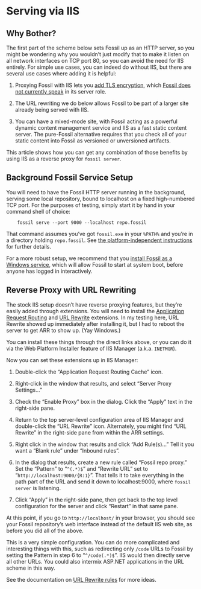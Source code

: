 # Serving via IIS

## Why Bother?

The first part of the scheme below sets Fossil up as an HTTP server, so
you might be wondering why you wouldn’t just modify that to make it
listen on all network interfaces on TCP port 80, so you can avoid the
need for IIS entirely. For simple use cases, you can indeed do without
IIS, but there are several use cases where adding it is helpful:

1.  Proxying Fossil with IIS lets you [add TLS encryption][tls], which
    [Fossil does not currently speak](../../ssl.wiki) in its server role.

2.  The URL rewriting we do below allows Fossil to be part of a larger
    site already being served with IIS.

3.  You can have a mixed-mode site, with Fossil acting as a powerful
    dynamic content management service and IIS as a fast static content
    server.  The pure-Fossil alternative requires that you check all of
    your static content into Fossil as versioned or unversioned
    artifacts.

This article shows how you can get any combination of those benefits by
using IIS as a reverse proxy for `fossil server`.


## Background Fossil Service Setup

You will need to have the Fossil HTTP server running in the background,
serving some local repository, bound to localhost on a fixed
high-numbered TCP port. For the purposes of testing, simply start it by
hand in your command shell of choice:

        fossil serve --port 9000 --localhost repo.fossil

That command assumes you’ve got `fossil.exe` in your `%PATH%` and you’re
in a directory holding `repo.fossil`. See [the platform-independent
instructions](../any/none.md) for further details.

For a more robust setup, we recommend that you [install Fossil as a
Windows service](./service.md), which will allow Fossil to start at
system boot, before anyone has logged in interactively.


## Reverse Proxy with URL Rewriting

The stock IIS setup doesn’t have reverse proxying features, but they’re
easily added through extensions. You will need to install the
[Application Request Routing][arr] and [URL Rewrite][ure] extensions. In
my testing here, URL Rewrite showed up immediately after installing it,
but I had to reboot the server to get ARR to show up. (Yay Windows.)

You can install these things through the direct links above, or you can
do it via the Web Platform Installer feature of IIS Manager (a.k.a.
`INETMGR`).

Now you can set these extensions up in IIS Manager:

1.  Double-click the “Application Request Routing Cache” icon.

2.  Right-click in the window that results, and select “Server Proxy
    Settings...”

3.  Check the “Enable Proxy” box in the dialog. Click the “Apply” text
    in the right-side pane.

4.  Return to the top server-level configuration area of IIS Manager and
    double-click the “URL Rewrite” icon. Alternately, you might find
    “URL Rewrite” in the right-side pane from within the ARR settings.

5.  Right click in the window that results and click “Add Rule(s)...”
    Tell it you want a “Blank rule” under “Inbound rules”.

6.  In the dialog that results, create a new rule called “Fossil repo
    proxy.” Set the “Pattern” to “`^(.*)$`” and “Rewrite URL” set to
    “`http://localhost:9000/{R:1}`”. That tells it to take everything in
    the path part of the URL and send it down to localhost:9000, where
    `fossil server` is listening.

7.  Click “Apply” in the right-side pane, then get back to the top level
    configuration for the server and click “Restart” in that same pane.

At this point, if you go to `http://localhost/` in your browser, you
should see your Fossil repository’s web interface instead of the default
IIS web site, as before you did all of the above.

This is a very simple configuration. You can do more complicated and
interesting things with this, such as redirecting only `/code` URLs to
Fossil by setting the Pattern in step 6 to “`^/code(.*)$`”. IIS would
then directly serve all other URLs. You could also intermix ASP.NET
applications in the URL scheme in this way.

See the documentation on [URL Rewrite rules][urr] for more ideas.


[arr]: https://www.iis.net/downloads/microsoft/application-request-routing
[tls]: https://docs.microsoft.com/en-us/iis/manage/configuring-security/understanding-iis-url-authorization
[ure]: https://www.iis.net/downloads/microsoft/url-rewrite
[urr]: https://docs.microsoft.com/en-us/iis/extensions/url-rewrite-module/creating-rewrite-rules-for-the-url-rewrite-module
